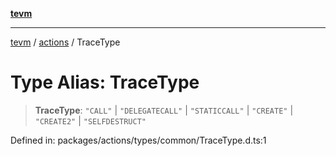 [**tevm**](../../README.md)

***

[tevm](../../modules.md) / [actions](../README.md) / TraceType

# Type Alias: TraceType

> **TraceType**: `"CALL"` \| `"DELEGATECALL"` \| `"STATICCALL"` \| `"CREATE"` \| `"CREATE2"` \| `"SELFDESTRUCT"`

Defined in: packages/actions/types/common/TraceType.d.ts:1
